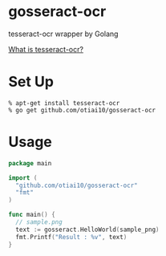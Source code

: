gosseract-ocr
=============

tesseract-ocr wrapper by Golang

[What is tesseract-ocr?](https://code.google.com/p/tesseract-ocr/) 

Set Up
=============

```
% apt-get install tesseract-ocr
% go get github.com/otiai10/gosseract-ocr
```

Usage
=============

```go
package main

import (
  "github.com/otiai10/gosseract-ocr"
  "fmt"
)

func main() {
  // sample.png
  text := gosseract.HelloWorld(sample_png)
  fmt.Printf("Result : %v", text)
}
```
